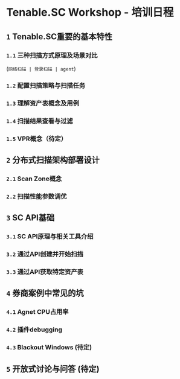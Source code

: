 # Tenable.SC Workshop - 培训日程

## `1` Tenable.SC重要的基本特性

### `1.1` 三种扫描方式原理及场景对比

(`网络扫描 | 登录扫描 | agent`)

### `1.2` 配置扫描策略与扫描任务

### `1.3` 理解资产表概念及用例

### `1.4` 扫描结果查看与过滤

### `1.5` VPR概念（待定）

## `2` 分布式扫描架构部署设计

### `2.1` Scan Zone概念

### `2.2` 扫描性能参数调优

## `3` SC API基础

### `3.1` SC API原理与相关工具介绍

### `3.2` 通过API创建并开始扫描

### `3.3` 通过API获取特定资产表

## `4` 券商案例中常见的坑

### `4.1` Agnet CPU占用率

### `4.2` 插件debugging

### `4.3` Blackout Windows (待定)

## `5` 开放式讨论与问答 (待定)

